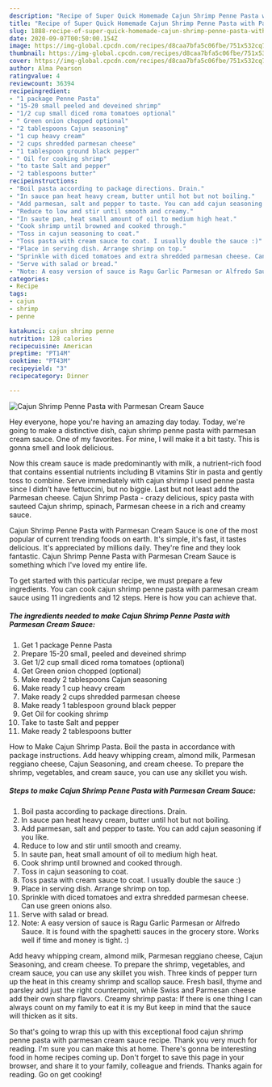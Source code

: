 ```yaml
---
description: "Recipe of Super Quick Homemade Cajun Shrimp Penne Pasta with Parmesan Cream Sauce"
title: "Recipe of Super Quick Homemade Cajun Shrimp Penne Pasta with Parmesan Cream Sauce"
slug: 1888-recipe-of-super-quick-homemade-cajun-shrimp-penne-pasta-with-parmesan-cream-sauce
date: 2020-09-07T00:50:00.154Z
image: https://img-global.cpcdn.com/recipes/d8caa7bfa5c06fbe/751x532cq70/cajun-shrimp-penne-pasta-with-parmesan-cream-sauce-recipe-main-photo.jpg
thumbnail: https://img-global.cpcdn.com/recipes/d8caa7bfa5c06fbe/751x532cq70/cajun-shrimp-penne-pasta-with-parmesan-cream-sauce-recipe-main-photo.jpg
cover: https://img-global.cpcdn.com/recipes/d8caa7bfa5c06fbe/751x532cq70/cajun-shrimp-penne-pasta-with-parmesan-cream-sauce-recipe-main-photo.jpg
author: Alma Pearson
ratingvalue: 4
reviewcount: 36394
recipeingredient:
- "1 package Penne Pasta"
- "15-20 small peeled and deveined shrimp"
- "1/2 cup small diced roma tomatoes optional"
- " Green onion chopped optional"
- "2 tablespoons Cajun seasoning"
- "1 cup heavy cream"
- "2 cups shredded parmesan cheese"
- "1 tablespoon ground black pepper"
- " Oil for cooking shrimp"
- "to taste Salt and pepper"
- "2 tablespoons butter"
recipeinstructions:
- "Boil pasta according to package directions. Drain."
- "In sauce pan heat heavy cream, butter until hot but not boiling."
- "Add parmesan, salt and pepper to taste. You can add cajun seasoning if you like."
- "Reduce to low and stir until smooth and creamy."
- "In saute pan, heat small amount of oil to medium high heat."
- "Cook shrimp until browned and cooked through."
- "Toss in cajun seasoning to coat."
- "Toss pasta with cream sauce to coat. I usually double the sauce :)"
- "Place in serving dish. Arrange shrimp on top."
- "Sprinkle with diced tomatoes and extra shredded parmesan cheese. Can use green onions also."
- "Serve with salad or bread."
- "Note: A easy version of sauce is Ragu Garlic Parmesan or Alfredo Sauce. It is found with the spaghetti sauces in the grocery store. Works well if time and money is tight. :)"
categories:
- Recipe
tags:
- cajun
- shrimp
- penne

katakunci: cajun shrimp penne 
nutrition: 128 calories
recipecuisine: American
preptime: "PT14M"
cooktime: "PT43M"
recipeyield: "3"
recipecategory: Dinner

---
```



![Cajun Shrimp Penne Pasta with Parmesan Cream Sauce](https://img-global.cpcdn.com/recipes/d8caa7bfa5c06fbe/751x532cq70/cajun-shrimp-penne-pasta-with-parmesan-cream-sauce-recipe-main-photo.jpg)

Hey everyone, hope you're having an amazing day today. Today, we're going to make a distinctive dish, cajun shrimp penne pasta with parmesan cream sauce. One of my favorites. For mine, I will make it a bit tasty. This is gonna smell and look delicious.

Now this cream sauce is made predominantly with milk, a nutrient-rich food that contains essential nutrients including B vitamins Stir in pasta and gently toss to combine. Serve immediately with cajun shrimp I used penne pasta since I didn&#39;t have fettuccini, but no biggie. Last but not least add the Parmesan cheese. Cajun Shrimp Pasta - crazy delicious, spicy pasta with sauteed Cajun shrimp, spinach, Parmesan cheese in a rich and creamy sauce.

Cajun Shrimp Penne Pasta with Parmesan Cream Sauce is one of the most popular of current trending foods on earth. It's simple, it's fast, it tastes delicious. It's appreciated by millions daily. They're fine and they look fantastic. Cajun Shrimp Penne Pasta with Parmesan Cream Sauce is something which I've loved my entire life.


To get started with this particular recipe, we must prepare a few ingredients. You can cook cajun shrimp penne pasta with parmesan cream sauce using 11 ingredients and 12 steps. Here is how you can achieve that.

<!--inarticleads1-->

##### The ingredients needed to make Cajun Shrimp Penne Pasta with Parmesan Cream Sauce:

1. Get 1 package Penne Pasta
1. Prepare 15-20 small, peeled and deveined shrimp
1. Get 1/2 cup small diced roma tomatoes (optional)
1. Get  Green onion chopped (optional)
1. Make ready 2 tablespoons Cajun seasoning
1. Make ready 1 cup heavy cream
1. Make ready 2 cups shredded parmesan cheese
1. Make ready 1 tablespoon ground black pepper
1. Get  Oil for cooking shrimp
1. Take to taste Salt and pepper
1. Make ready 2 tablespoons butter


How to Make Cajun Shrimp Pasta. Boil the pasta in accordance with package instructions. Add heavy whipping cream, almond milk, Parmesan reggiano cheese, Cajun Seasoning, and cream cheese. To prepare the shrimp, vegetables, and cream sauce, you can use any skillet you wish. 

<!--inarticleads2-->

##### Steps to make Cajun Shrimp Penne Pasta with Parmesan Cream Sauce:

1. Boil pasta according to package directions. Drain.
1. In sauce pan heat heavy cream, butter until hot but not boiling.
1. Add parmesan, salt and pepper to taste. You can add cajun seasoning if you like.
1. Reduce to low and stir until smooth and creamy.
1. In saute pan, heat small amount of oil to medium high heat.
1. Cook shrimp until browned and cooked through.
1. Toss in cajun seasoning to coat.
1. Toss pasta with cream sauce to coat. I usually double the sauce :)
1. Place in serving dish. Arrange shrimp on top.
1. Sprinkle with diced tomatoes and extra shredded parmesan cheese. Can use green onions also.
1. Serve with salad or bread.
1. Note: A easy version of sauce is Ragu Garlic Parmesan or Alfredo Sauce. It is found with the spaghetti sauces in the grocery store. Works well if time and money is tight. :)


Add heavy whipping cream, almond milk, Parmesan reggiano cheese, Cajun Seasoning, and cream cheese. To prepare the shrimp, vegetables, and cream sauce, you can use any skillet you wish. Three kinds of pepper turn up the heat in this creamy shrimp and scallop sauce. Fresh basil, thyme and parsley add just the right counterpoint, while Swiss and Parmesan cheese add their own sharp flavors. Creamy shrimp pasta: If there is one thing I can always count on my family to eat it is my But keep in mind that the sauce will thicken as it sits. 

So that's going to wrap this up with this exceptional food cajun shrimp penne pasta with parmesan cream sauce recipe. Thank you very much for reading. I'm sure you can make this at home. There's gonna be interesting food in home recipes coming up. Don't forget to save this page in your browser, and share it to your family, colleague and friends. Thanks again for reading. Go on get cooking!
